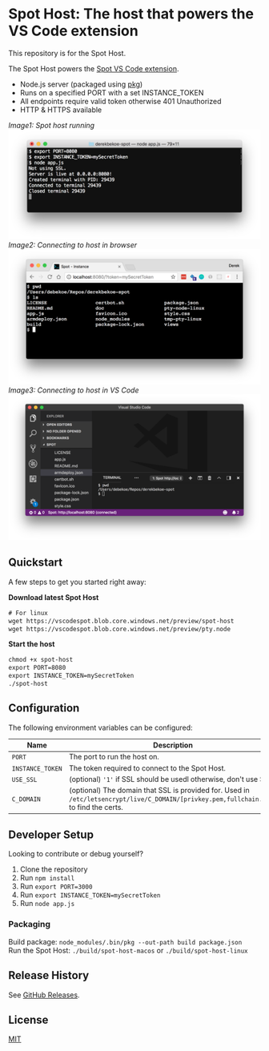 # Spot Host: The host that powers the VS Code extension

This repository is for the Spot Host.

The Spot Host powers the [Spot VS Code extension](https://github.com/derekbekoe/vscode-spot).

- Node.js server (packaged using [pkg](https://github.com/zeit/pkg))
- Runs on a specified PORT with a set INSTANCE_TOKEN
- All endpoints require valid token otherwise 401 Unauthorized
- HTTP & HTTPS available

*Image1: Spot host running*
![Spot Host](doc/assets/spot_host1.png "Spot Host")
*Image2: Connecting to host in browser*
![Spot Host connected to with browser](doc/assets/spot_host2.png "Spot Host connected to with browser")
*Image3: Connecting to host in VS Code*
![Spot Host connected to VS Code](doc/assets/spot_host3.png "Spot Host connected to VS Code")

## Quickstart

A few steps to get you started right away:

**Download latest Spot Host**
```
# For linux
wget https://vscodespot.blob.core.windows.net/preview/spot-host
wget https://vscodespot.blob.core.windows.net/preview/pty.node
```

**Start the host**
```
chmod +x spot-host
export PORT=8080
export INSTANCE_TOKEN=mySecretToken
./spot-host
```

## Configuration

The following environment variables can be configured:

| Name | Description |
| --- |---|
| `PORT`     | The port to run the host on.
| `INSTANCE_TOKEN`    | The token required to connect to the Spot Host.
| `USE_SSL` | (optional) `'1'` if SSL should be usedl otherwise, don't use SSL.
| `C_DOMAIN`  | (optional) The domain that SSL is provided for. Used in `/etc/letsencrypt/live/C_DOMAIN/[privkey.pem,fullchain.pem]` to find the certs.

## Developer Setup

Looking to contribute or debug yourself?

1. Clone the repository
2. Run `npm install`
3. Run `export PORT=3000`
4. Run `export INSTANCE_TOKEN=mySecretToken`
5. Run `node app.js`

### Packaging
Build package: `node_modules/.bin/pkg --out-path build package.json`  
Run the Spot Host: `./build/spot-host-macos` or `./build/spot-host-linux`  

## Release History
See [GitHub Releases](https://github.com/derekbekoe/spot/releases).

## License
[MIT](LICENSE.md)
